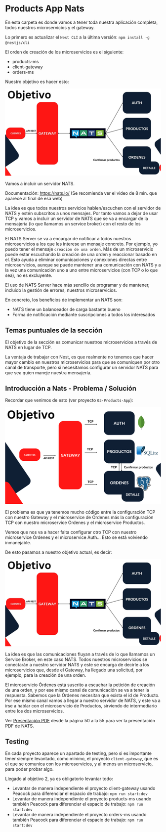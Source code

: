 # Products App Nats

En esta carpeta es donde vamos a tener toda nuestra aplicación completa, todos nuestros microservicios y el gateway.

Lo primero es actualizar el `Nest CLI` a la última versión: `npm install -g @nestjs/cli`

El orden de creación de los microservicios es el siguiente:

- products-ms
- client-gateway
- orders-ms

Nuestro objetivo es hacer esto:

![alt Objetivo_3](./images/Objetivo_3.png)

Vamos a incluir un servidor NATS.

Documentación: https://nats.io/ (Se recomienda ver el video de 8 min. que aparece al final de esa web)

La idea es que todos nuestros servicios hablen/escuchen con el servidor de NATS y estén subscritos a unos mensajes. Por tanto vamos a dejar de usar TCP y vamos a incluir un servidor de NATS que se va a encargar de la mensajería (lo que llamamos un service broker) con el resto de los microservicios.

El NATS Server se va a encargar de notificar a todos nuestros microservicios a los que les interese un mensaje concreto. Por ejemplo, yo puedo tener el mensaje `creación de una orden`. Más de un microservicio puede estar escuchando la creación de una orden y reaccionar basado en el. Esto ayuda a eliminar comunicaciones y conexiones directas entre microservicios, aunque se puede mantener una comunicación con NATS y a la vez una comunicación uno a uno entre microservicios (con TCP o lo que sea), no es excluyente.

El uso de NATS Server hace más sencillo de programar y de mantener, incluido la gestión de errores, nuestros microservicios.

En concreto, los beneficios de implementar un NATS son:

- NATS tiene un balanceador de carga bastante bueno
- Forma de notificación mediante suscripciones a todos los interesados

## Temas puntuales de la sección

El objetivo de la sección es comunicar nuestros microservicios a través de NATS en lugar de TCP.

La ventaja de trabajar con Nest, es que realmente no tenemos que hacer mayor cambio en nuestros microservicios para que se comuniquen por otro canal de transporte, pero si necesitamos configurar un servidor NATS para que sea quien maneje nuestra mensajería.

## Introducción a Nats - Problema / Solución

Recordar que venimos de esto (ver proyecto `03-Products-App`):

![alt Objetivo_2](./images/Objetivo_2.png)

El problema es que ya tenemos mucho código entre la configuración TCP con nuestro Gateway y el microservice de Órdenes más la configuración TCP con nuestro microservice Órdenes y el microservice Productos.

Vemos que nos va a hacer falta configurar otro TCP con nuestro microservice Órdenes y el microservice Auth... Esto se está volviendo inmanejable.

De esto pasamos a nuestro objetivo actual, es decir:

![alt Objetivo_3](./images/Objetivo_3.png)

La idea es que las comunicaciones fluyan a través de lo que llamamos un Service Broker, en este caso NATS. Todos nuestros microservicios se conectarán a nuestro servidor NATS y este se encarga de decirle a los microservicios que, desde el Gateway, ha llegado una solicitud, por ejemplo, para la creación de una orden.

El microservicio Órdenes está suscrito a escuchar la petición de creación de una orden, y por ese mismo canal de comunicación se va a tener la respuesta. Sabemos que la Órdenes necesitan que exista el id de Producto. Por ese mismo canal vamos a llegar a nuestro servidor de NATS, y este va a irse a hablar con el microservicio de Productos, sirviendo de intermediario entre los dos microservicios.

Ver [Presentación PDF](../Documentacion/microservicios.pdf) desde la página 50 a la 55 para ver la presentación PDF de NATS.

## Testing

En cada proyecto aparece un apartado de testing, pero si es importante tener siempre levantado, como mínimo, el proyecto `client-gateway`, que es el que se comunica con los microservicios, y al menos un microservicio, para poder probar algo.

Llegado al objetivo 2, ya es obligatorio levantar todo:

- Levantar de manera independiente el proyecto client-gateway usando Peacock para diferenciar el espacio de trabajo: `npm run start:dev`
- Levantar de manera independiente el proyecto products-ms usando también Peacock para diferenciar el espacio de trabajo: `npm run start:dev`
- Levantar de manera independiente el proyecto orders-ms usando también Peacock para diferenciar el espacio de trabajo: `npm run start:dev`
